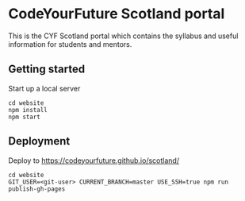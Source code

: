 # CodeYourFuture Scotland portal

This is the CYF Scotland portal which contains the syllabus and useful information for students and mentors.

## Getting started

Start up a local server

```
cd website
npm install
npm start
```

## Deployment

Deploy to https://codeyourfuture.github.io/scotland/

```
cd website
GIT_USER=<git-user> CURRENT_BRANCH=master USE_SSH=true npm run publish-gh-pages
```

